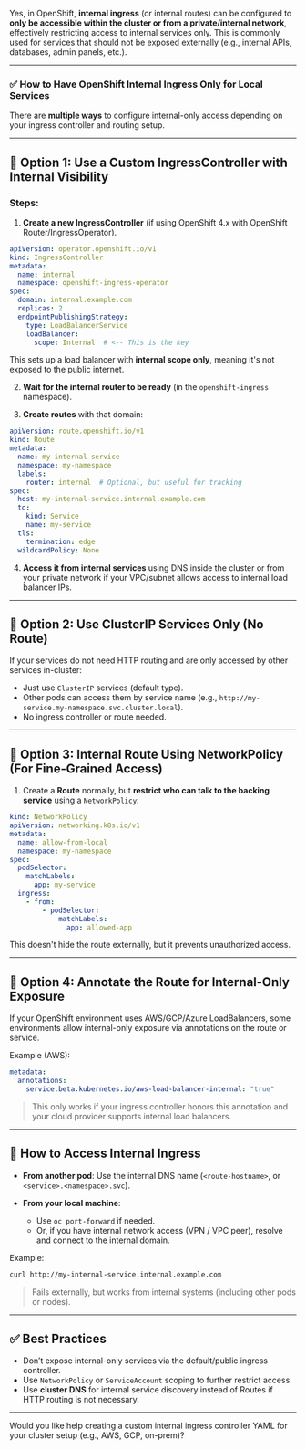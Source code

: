 Yes, in OpenShift, **internal ingress** (or internal routes) can be configured to **only be accessible within the cluster or from a private/internal network**, effectively restricting access to internal services only. This is commonly used for services that should not be exposed externally (e.g., internal APIs, databases, admin panels, etc.).

---

### ✅ How to Have OpenShift Internal Ingress Only for Local Services

There are **multiple ways** to configure internal-only access depending on your ingress controller and routing setup.

---

## 🔹 Option 1: Use a Custom IngressController with Internal Visibility

### Steps:

1. **Create a new IngressController** (if using OpenShift 4.x with OpenShift Router/IngressOperator).

```yaml
apiVersion: operator.openshift.io/v1
kind: IngressController
metadata:
  name: internal
  namespace: openshift-ingress-operator
spec:
  domain: internal.example.com
  replicas: 2
  endpointPublishingStrategy:
    type: LoadBalancerService
    loadBalancer:
      scope: Internal  # <-- This is the key
```

This sets up a load balancer with **internal scope only**, meaning it's not exposed to the public internet.

2. **Wait for the internal router to be ready** (in the `openshift-ingress` namespace).

3. **Create routes** with that domain:

```yaml
apiVersion: route.openshift.io/v1
kind: Route
metadata:
  name: my-internal-service
  namespace: my-namespace
  labels:
    router: internal  # Optional, but useful for tracking
spec:
  host: my-internal-service.internal.example.com
  to:
    kind: Service
    name: my-service
  tls:
    termination: edge
  wildcardPolicy: None
```

4. **Access it from internal services** using DNS inside the cluster or from your private network if your VPC/subnet allows access to internal load balancer IPs.

---

## 🔹 Option 2: Use ClusterIP Services Only (No Route)

If your services do not need HTTP routing and are only accessed by other services in-cluster:

* Just use `ClusterIP` services (default type).
* Other pods can access them by service name (e.g., `http://my-service.my-namespace.svc.cluster.local`).
* No ingress controller or route needed.

---

## 🔹 Option 3: Internal Route Using NetworkPolicy (For Fine-Grained Access)

1. Create a **Route** normally, but **restrict who can talk to the backing service** using a `NetworkPolicy`:

```yaml
kind: NetworkPolicy
apiVersion: networking.k8s.io/v1
metadata:
  name: allow-from-local
  namespace: my-namespace
spec:
  podSelector:
    matchLabels:
      app: my-service
  ingress:
    - from:
        - podSelector:
            matchLabels:
              app: allowed-app
```

This doesn't hide the route externally, but it prevents unauthorized access.

---

## 🔹 Option 4: Annotate the Route for Internal-Only Exposure

If your OpenShift environment uses AWS/GCP/Azure LoadBalancers, some environments allow internal-only exposure via annotations on the route or service.

Example (AWS):

```yaml
metadata:
  annotations:
    service.beta.kubernetes.io/aws-load-balancer-internal: "true"
```

> This only works if your ingress controller honors this annotation and your cloud provider supports internal load balancers.

---

## 🔎 How to Access Internal Ingress

* **From another pod**: Use the internal DNS name (`<route-hostname>`, or `<service>.<namespace>.svc`).
* **From your local machine**:

  * Use `oc port-forward` if needed.
  * Or, if you have internal network access (VPN / VPC peer), resolve and connect to the internal domain.

Example:

```bash
curl http://my-internal-service.internal.example.com
```

> Fails externally, but works from internal systems (including other pods or nodes).

---

## ✅ Best Practices

* Don’t expose internal-only services via the default/public ingress controller.
* Use `NetworkPolicy` or `ServiceAccount` scoping to further restrict access.
* Use **cluster DNS** for internal service discovery instead of Routes if HTTP routing is not necessary.

---

Would you like help creating a custom internal ingress controller YAML for your cluster setup (e.g., AWS, GCP, on-prem)?
